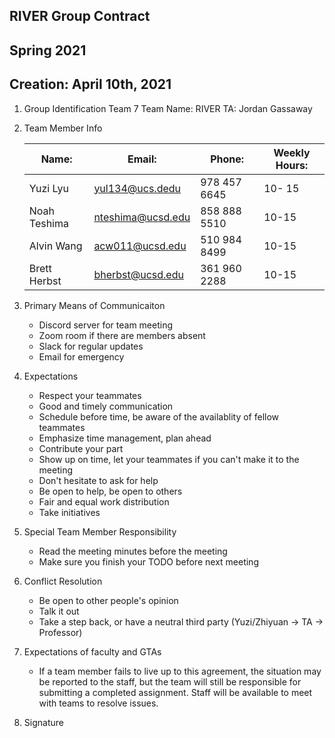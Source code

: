## RIVER Group Contract
## Spring 2021
## Creation: April 10th, 2021
1. Group Identification
    Team 7
    Team Name: RIVER
    TA: Jordan Gassaway
2. Team Member Info
   
    | Name:        | Email:            | Phone:       | Weekly Hours: |
    | ------------ | ----------------- | ------------ | ------------- |
    | Yuzi Lyu     | yul134@ucs.dedu   | 978 457 6645 | 10- 15        |
    | Noah Teshima | nteshima@ucsd.edu | 858 888 5510 | 10-15         |
    | Alvin Wang   | acw011@ucsd.edu   | 510 984 8499 | 10-15         |
    | Brett Herbst | bherbst@ucsd.edu  | 361 960 2288 | 10-15         |
    

3. Primary Means of Communicaiton
    - Discord server for team meeting
    - Zoom room if there are members absent
    - Slack for regular updates
    - Email for emergency
4. Expectations
    - Respect your teammates
    - Good and timely communication
    - Schedule before time, be aware of the availablity of fellow teammates
    - Emphasize time management, plan ahead
    - Contribute your part
    - Show up on time, let your teammates if you can't make it to the meeting
    - Don't hesitate to ask for help
    - Be open to help, be open to others
    - Fair and equal work distribution
    - Take initiatives
5. Special Team Member Responsibility
    - Read the meeting minutes before the meeting
    - Make sure you finish your TODO before next meeting
6. Conflict Resolution
    - Be open to other people's opinion
    - Talk it out
    - Take a step back, or have a neutral third party (Yuzi/Zhiyuan -> TA -> Professor)
7. Expectations of faculty and GTAs
    - If a team member fails to live up to this agreement, the situation may be reported to the staff, but the team will still be responsible for submitting a completed assignment. Staff will be available to meet with teams to resolve issues.
8.  Signature
